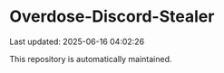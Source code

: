 # Overdose-Discord-Stealer

Last updated: 2025-06-16 04:02:26

This repository is automatically maintained.
